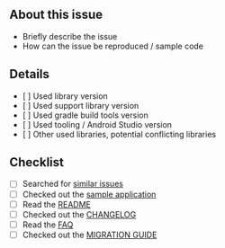 ## About this issue

- Briefly describe the issue
- How can the issue be reproduced / sample code

## Details
- [ ] Used library version
- [ ] Used support library version
- [ ] Used gradle build tools version
- [ ] Used tooling / Android Studio version
- [ ] Other used libraries, potential conflicting libraries

## Checklist

- [ ] Searched for [similar issues](https://github.com/sentenz/Controlz/issues)
- [ ] Checked out the [sample application](https://github.com/sentenz/Controlz/tree/develop/app)
- [ ] Read the [README](https://github.com/sentenz/Controlz/blob/develop/README.md)
- [ ] Checked out the [CHANGELOG](https://github.com/sentenz/Controlz/releases)
- [ ] Read the [FAQ](https://github.com/sentenz/Controlz/blob/develop/FAQ.md)
- [ ] Checked out the [MIGRATION GUIDE](https://github.com/sentenz/Controlz/blob/develop/MIGRATION.md)

